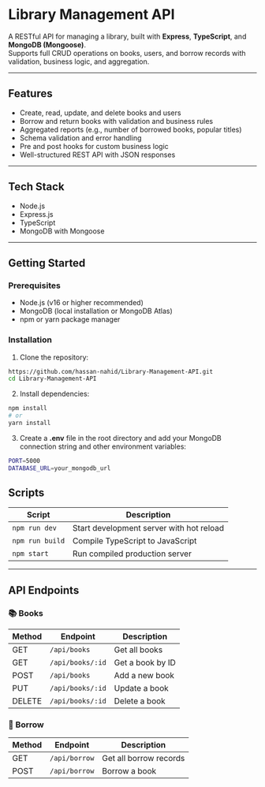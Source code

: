
# Library Management API 

A RESTful API for managing a library, built with **Express**, **TypeScript**, and **MongoDB (Mongoose)**.  
Supports full CRUD operations on books, users, and borrow records with validation, business logic, and aggregation.

---

## Features

- Create, read, update, and delete books and users  
- Borrow and return books with validation and business rules  
- Aggregated reports (e.g., number of borrowed books, popular titles)  
- Schema validation and error handling  
- Pre and post hooks for custom business logic  
- Well-structured REST API with JSON responses

---

## Tech Stack

- Node.js  
- Express.js  
- TypeScript  
- MongoDB with Mongoose  


---

## Getting Started

### Prerequisites

- Node.js (v16 or higher recommended)  
- MongoDB (local installation or MongoDB Atlas)  
- npm or yarn package manager

### Installation

1. Clone the repository:

```bash
https://github.com/hassan-nahid/Library-Management-API.git
cd Library-Management-API
```
2. Install dependencies:

```bash
npm install
# or
yarn install

```
3. Create a **.env** file in the root directory and add your MongoDB connection string and other environment variables:

```bash
PORT=5000
DATABASE_URL=your_mongodb_url
```

## Scripts

| Script            | Description                              |
| ----------------- | ---------------------------------------- |
| `npm run dev`     | Start development server with hot reload |
| `npm run build`   | Compile TypeScript to JavaScript         |
| `npm start`       | Run compiled production server           |

---

## API Endpoints

### 📚 Books

| Method | Endpoint        | Description         |
|--------|-----------------|---------------------|
| GET    | `/api/books`    | Get all books       |
| GET    | `/api/books/:id`| Get a book by ID    |
| POST   | `/api/books`    | Add a new book      |
| PUT    | `/api/books/:id`| Update a book       |
| DELETE | `/api/books/:id`| Delete a book       |



### 🔄 Borrow

| Method | Endpoint                    | Description             |
|--------|-----------------------------|-------------------------|
| GET    | `/api/borrow`               | Get all borrow records  |
| POST   | `/api/borrow`               | Borrow a book           |



